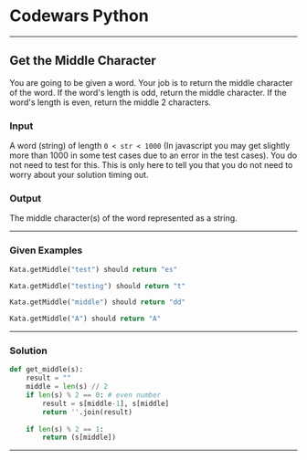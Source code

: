 # Codewars Python


---
## Get the Middle Character
You are going to be given a word. Your job is to return the middle character of the word. If the word's length is odd, return the middle character. If the word's length is even, return the middle 2 characters.

### Input
A word (string) of length `0 < str < 1000` (In javascript you may get slightly more than 1000 in some test cases due to an error in the test cases). You do not need to test for this. This is only here to tell you that you do not need to worry about your solution timing out.

### Output
The middle character(s) of the word represented as a string.

---
### Given Examples

```python
Kata.getMiddle("test") should return "es"

Kata.getMiddle("testing") should return "t"

Kata.getMiddle("middle") should return "dd"

Kata.getMiddle("A") should return "A"
```
---

### Solution

```python
def get_middle(s):
    result = ""   
    middle = len(s) // 2
    if len(s) % 2 == 0: # even number
        result = s[middle-1], s[middle]
        return ''.join(result)
    
    if len(s) % 2 == 1:
        return (s[middle])
```
---
